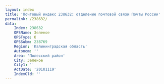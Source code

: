 ```yaml
---
layout: index
title: 'Почтовый индекс 238632: отделение почтовой связи Почты России'
permalink: /238632/
data:
    Index: 238632
    OPSName: Зеленое
    OPSType: О
    OPSSubm: 238769
    Region: 'Калининградская область'
    Autonom: ''
    Area: 'Полесский район'
    City: Зеленое
    City1: ''
    ActDate: '20101119'
    IndexOld: ''
---
```

